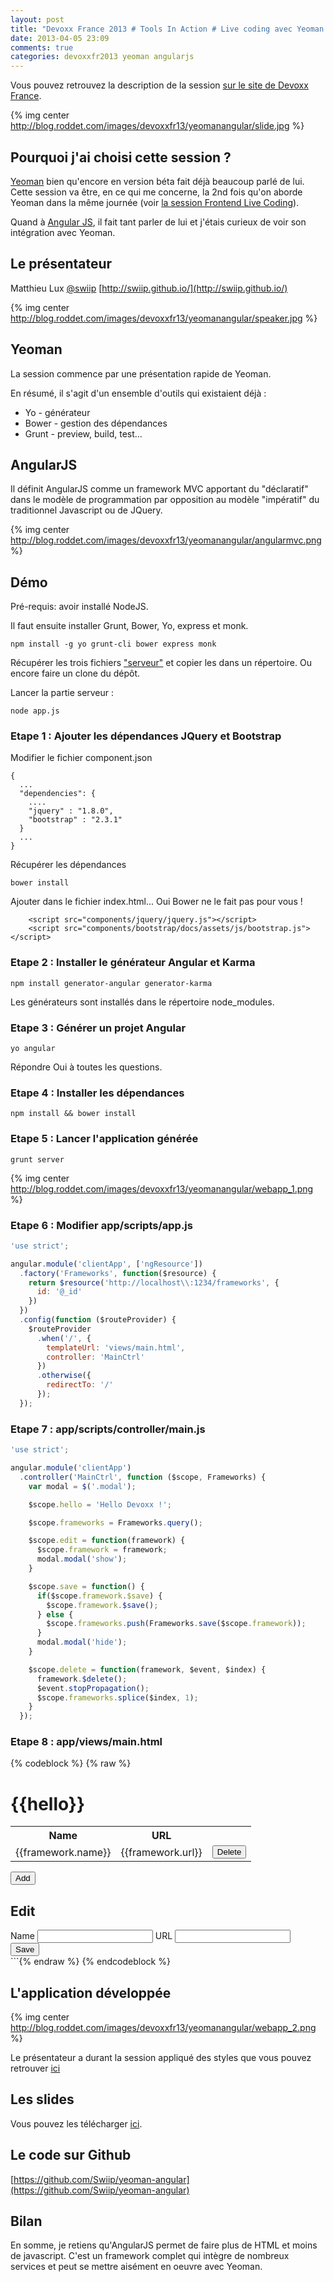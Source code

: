 ```yaml
---
layout: post
title: "Devoxx France 2013 # Tools In Action # Live coding avec Yeoman & AngularJS"
date: 2013-04-05 23:09
comments: true
categories: devoxxfr2013 yeoman angularjs
---
```


Vous pouvez retrouvez la description de la session [sur le site de Devoxx France](http://www.devoxx.com/pages/viewpage.action?pageId=6817513).

{% img center http://blog.roddet.com/images/devoxxfr13/yeomanangular/slide.jpg %}

## Pourquoi j'ai choisi cette session ?
[Yeoman](http://yeoman.io/) bien qu'encore en version béta fait déjà beaucoup parlé de lui. Cette session va être, en ce qui me concerne, la 2nd fois qu'on aborde Yeoman dans la même journée (voir [la session Frontend Live Coding](http://blog.roddet.com/2013/04/devoxxfr13-university-frontend-live-coding/)).

Quand à [Angular JS](http://angularjs.org/), il fait tant parler de lui et j'étais curieux de voir son intégration avec Yeoman.


## Le présentateur
Matthieu Lux [@swiip](https://twitter.com/swiip) [http://swiip.github.io/](http://swiip.github.io/)

{% img center http://blog.roddet.com/images/devoxxfr13/yeomanangular/speaker.jpg %}

## Yeoman
La session commence par une présentation rapide de Yeoman.

En résumé, il s'agit d'un ensemble d'outils qui existaient déjà :

* Yo - générateur
* Bower - gestion des dépendances
* Grunt - preview, build, test...

## AngularJS
Il définit AngularJS comme un framework MVC apportant du "déclaratif" dans le modèle de programmation par opposition au modèle "impératif" du traditionnel Javascript ou de JQuery.

{% img center http://blog.roddet.com/images/devoxxfr13/yeomanangular/angularmvc.png %}

## Démo

Pré-requis: avoir installé NodeJS.

Il faut ensuite installer Grunt, Bower, Yo, express et monk.
```
npm install -g yo grunt-cli bower express monk
```
Récupérer les trois fichiers ["serveur"](https://github.com/Swiip/yeoman-angular/tree/master/server) et copier les dans un répertoire. Ou encore faire un clone du dépôt.

Lancer la partie serveur :
```
node app.js
```
### Etape 1 : Ajouter les dépendances JQuery et Bootstrap
Modifier le fichier component.json
```
{
  ...
  "dependencies": {
  	....
	"jquery" : "1.8.0",
	"bootstrap" : "2.3.1"
  }
  ...
}
```

Récupérer les dépendances
```
bower install
```

Ajouter dans le fichier index.html... Oui Bower ne le fait pas pour vous !
```
    <script src="components/jquery/jquery.js"></script>
    <script src="components/bootstrap/docs/assets/js/bootstrap.js"></script>

```

### Etape 2 : Installer le générateur Angular et Karma

```
npm install generator-angular generator-karma
```
Les générateurs sont installés dans le répertoire node_modules.

### Etape 3 : Générer un projet Angular

```
yo angular
```
Répondre Oui à toutes les questions.

### Etape 4 : Installer les dépendances
```
npm install && bower install 
```

### Etape 5 : Lancer l'application générée
```
grunt server
```

{% img center http://blog.roddet.com/images/devoxxfr13/yeomanangular/webapp_1.png %}


### Etape 6 : Modifier app/scripts/app.js

``` javascript
'use strict';

angular.module('clientApp', ['ngResource'])
  .factory('Frameworks', function($resource) {
    return $resource('http://localhost\\:1234/frameworks', {
      id: '@_id'
    })
  })
  .config(function ($routeProvider) {
    $routeProvider
      .when('/', {
        templateUrl: 'views/main.html',
        controller: 'MainCtrl'
      })
      .otherwise({
        redirectTo: '/'
      });
  });
```

### Etape 7 : app/scripts/controller/main.js

``` javascript
'use strict';

angular.module('clientApp')
  .controller('MainCtrl', function ($scope, Frameworks) {
    var modal = $('.modal');

    $scope.hello = 'Hello Devoxx !';

    $scope.frameworks = Frameworks.query();

    $scope.edit = function(framework) {
      $scope.framework = framework;
      modal.modal('show');
    }

    $scope.save = function() {
      if($scope.framework.$save) {
        $scope.framework.$save();
      } else {
        $scope.frameworks.push(Frameworks.save($scope.framework));
      }
      modal.modal('hide');
    }

    $scope.delete = function(framework, $event, $index) {
      framework.$delete();
      $event.stopPropagation();
      $scope.frameworks.splice($index, 1);
    }
  });
```

### Etape 8 : app/views/main.html

{% codeblock %}
{% raw %} 
<div class="hero-unit">
  <h1>{{hello}}</h1>
</div>

<table class="table table-striped table-bordered">
    <tr><th>Name</th><th>URL</th></tr>
    <tr ng-repeat="framework in frameworks" ng-click="edit(framework)">
        <td>{{framework.name}}</td>
        <td>{{framework.url}}</td>
        <td><button class="btn btn-danger" ng-click="delete(framework, $event, $index)">Delete</button> </td>
    </tr>
</table>

<button class="btn" ng-click="edit({})">Add</button>

<div class="modal hide fade">
    <div class="modal-header"><h2>Edit</h2></div>
    <div class="modal-body">
        <label>Name</label>
        <input type="text" ng-model="framework.name">
        <label>URL</label>
        <input type="text" ng-model="framework.url">
    </div>
    <div class="modal-footer">
        <button class="btn" ng-click="save()">Save</button>
    </div>
</div>
```{% endraw %} 
{% endcodeblock %}

## L'application développée

{% img center http://blog.roddet.com/images/devoxxfr13/yeomanangular/webapp_2.png %}

Le présentateur a durant la session appliqué des styles que vous pouvez retrouver [ici](https://github.com/Swiip/yeoman-angular/tree/master/repets/client-v8/app/styles)

## Les slides
Vous pouvez les télécharger [ici](https://github.com/Swiip/yeoman-angular/raw/master/slides/Devoxx%202013%20FR%20Yeoman%20%26%20AngularJS.ppt).

## Le code sur Github
[https://github.com/Swiip/yeoman-angular](https://github.com/Swiip/yeoman-angular)

## Bilan
En somme, je retiens qu'AngularJS permet de faire plus de HTML et moins de javascript. C'est un framework complet qui intègre de nombreux services et peut se mettre aisément en oeuvre avec Yeoman.